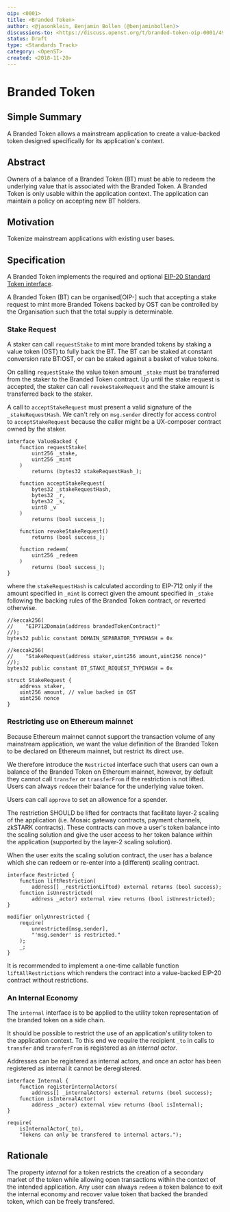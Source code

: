 ```yaml
---
oip: <0001>
title: <Branded Token>
author: <@jasonklein, Benjamin Bollen (@benjaminbollen)>
discussions-to: <https://discuss.openst.org/t/branded-token-oip-0001/49>
status: Draft
type: <Standards Track>
category: <OpenST>
created: <2018-11-20>
---
```


# Branded Token

## Simple Summary
<!--"If you can't explain it simply, you don't understand it well enough." Provide a simplified and layman-accessible explanation of the OIP.-->
A Branded Token allows a mainstream application to create a value-backed token
designed specifically for its application's context.

## Abstract
<!--A short (~200 word) description of the technical issue being addressed.-->
Owners of a balance of a Branded Token (BT) must be able to redeem the underlying
value that is associated with the Branded Token. A Branded Token is only usable
within the application context. The application can maintain a policy on
accepting new BT holders.

## Motivation
<!--The motivation is critical for OIPs that want to change the OpenST protocol. It should clearly explain why the existing protocol specification is inadequate to address the problem that the OIP solves. OIP submissions without sufficient motivation may be rejected outright.-->
Tokenize mainstream applications with existing user bases.

## Specification
<!--The technical specification should describe the syntax and semantics of any new feature.-->

A Branded Token implements the required and optional
[EIP-20 Standard Token interface](https://github.com/ethereum/EIPs/blob/master/EIPS/eip-20.md).

A Branded Token (BT) can be organised[OIP-<Organized>] such that accepting a stake
request to mint more Branded Tokens backed by OST can be controlled
by the Organisation such that the total supply is determinable.

### Stake Request

A staker can call `requestStake` to mint more branded tokens by staking
a value token (OST) to fully back the BT.  The BT can be staked at constant
conversion rate BT:OST, or can be staked against a basket of value tokens.

On calling `requestStake` the value token amount `_stake` must be transferred
from the staker to the Branded Token contract.  Up until the stake request is
accepted, the staker can call `revokeStakeRequest` and the stake amount is
transferred back to the staker.

A call to `acceptStakeRequest` must present a valid signature of the `_stakeRequestHash`.
We can't rely on `msg.sender` directly for access control to 
`acceptStakeRequest` because the caller might be a UX-composer contract
owned by the staker.

```solidity
interface ValueBacked {
    function requestStake(
        uint256 _stake,
        uint256 _mint
    )
        returns (bytes32 stakeRequestHash_);

    function acceptStakeRequest(
        bytes32 _stakeRequestHash,
        bytes32 _r,
        bytes32 _s,
        uint8 _v
    )
        returns (bool success_);

    function revokeStakeRequest()
        returns (bool success_);

    function redeem(
        uint256 _redeem
    )
        returns (bool success_);
}
```
where the `stakeRequestHash` is calculated according to EIP-712
only if the amount specified in `_mint` is correct given the amount specified
in `_stake` following the backing rules of the Branded Token contract,
or reverted otherwise.

```solidity
//keccak256(
//    "EIP712Domain(address brandedTokenContract)"
//);
bytes32 public constant DOMAIN_SEPARATOR_TYPEHASH = 0x

//keccak256(
//    "StakeRequest(address staker,uint256 amount,uint256 nonce)"
//);
bytes32 public constant BT_STAKE_REQUEST_TYPEHASH = 0x

struct StakeRequest {
    address staker,
    uint256 amount, // value backed in OST
    uint256 nonce
}
```

### Restricting use on Ethereum mainnet

Because Ethereum mainnet cannot support the transaction volume of any
mainstream application, we want the value definition of the Branded Token
to be declared on Ethereum mainnet, but restrict its direct use.

We therefore introduce the `Restricted` interface such that users can own
a balance of the Branded Token on Ethereum mainnet, however, by default they
cannot call `transfer` or `transferFrom` if the restriction is not lifted. 
Users can always `redeem` their balance for the underlying value token.

Users can call `approve` to set an allowence for a spender.

The restriction SHOULD be lifted for contracts that facilitate layer-2 scaling
of the application (i.e. Mosaic gateway contracts, payment channels,
zkSTARK contracts).  These contracts can move a user's token balance into
the scaling solution and give the user access to her token balance within
the application (supported by the layer-2 scaling solution).

When the user exits the scaling solution contract, the user has a balance
which she can redeem or re-enter into a (different) scaling contract.

```solidity
interface Restricted {
    function liftRestriction(
        address[] _restrictionLifted) external returns (bool success);
    function isUnrestricted(
        address _actor) external view returns (bool isUnrestricted);
}
```

```solidity
modifier onlyUnrestricted {
    require(
        unrestricted[msg.sender],
        "'msg.sender' is restricted."
    );
    _;
}
```

It is recommended to implement a one-time callable function
`liftAllRestrictions` which renders the contract into a value-backed EIP-20
contract without restrictions.

### An Internal Economy
The `internal` interface is to be applied to the utility token representation
of the branded token on a side chain.

It should be possible to restrict the use of an application's utility token
to the application context.  To this end we require the recipient `_to`
in calls to `transfer` and `transferFrom` is registered as an _internal actor_.

Addresses can be registered as internal actors, and once an actor has been
registered as internal it cannot be deregistered.

```solidity
interface Internal {
    function registerInternalActors(
        address[] _internalActors) external returns (bool success);
    function isInternalActor(
        address _actor) external view returns (bool isInternal);
}
```

```solidity
require(
    isInternalActor(_to),
    "Tokens can only be transfered to internal actors.");
```

## Rationale
<!--The rationale fleshes out the specification by describing what motivated the design and why particular design decisions were made. It should describe alternate designs that were considered and related work, e.g. how the feature is supported in other languages. The rationale may also provide evidence of consensus within the community, and should discuss important objections or concerns raised during discussion.-->

The property _internal_ for a token restricts the creation of a secondary market
of the token while allowing open transactions within the context of the
intended application.  Any user can always `redeem` a token balance to exit
the internal economy and recover value token that backed the branded token,
which can be freely transfered.
